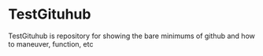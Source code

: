 # TestGituhub
TestGituhub is repository for showing the bare minimums of github and how to maneuver, function, etc
